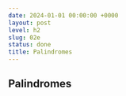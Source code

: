 ```yaml
---
date: 2024-01-01 00:00:00 +0000
layout: post
level: h2
slug: 02e
status: done
title: Palindromes
---
```


## Palindromes